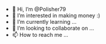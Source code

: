 - 👋 Hi, I’m @Polisher79
- 👀 I’m interested in making money :) 
- 🌱 I’m currently learning ...
- 💞️ I’m looking to collaborate on ...
- 📫 How to reach me ...

<!---
Polisher79/Polisher79 is a ✨ special ✨ repository because its `README.md` (this file) appears on your GitHub profile.
You can click the Preview link to take a look at your changes.
--->
